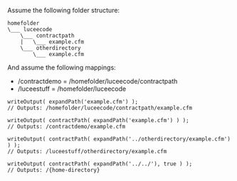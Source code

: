 Assume the following folder structure:

```
homefolder
\___ luceecode
    \___ contractpath
    |   \___ example.cfm
    \___ otherdirectory
        \___ example.cfm
```

And assume the following mappings:

  * /contractdemo = /homefolder/luceecode/contractpath
  * /luceestuff = /homefolder/luceecode


```luceescript
writeOutput( expandPath('example.cfm') );
// Outputs: /homefolder/luceecode/contractpath/example.cfm

writeOutput( contractPath( expandPath('example.cfm') ) );
// Outputs: /contractdemo/example.cfm

writeOutput( contractPath( expandPath('../otherdirectory/example.cfm') ) );
// Outputs: /luceestuff/otherdirectory/example.cfm

writeOutput( contractPath( expandPath('../../'), true ) );
// Outputs: /{home-directory}
```
